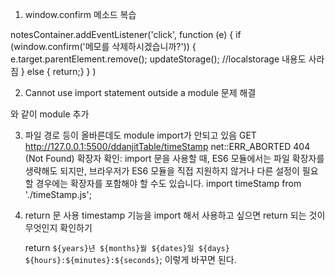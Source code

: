 1. window.confirm 메소드 복습

notesContainer.addEventListener('click', function (e) {
if (window.confirm('메모를 삭제하시겠습니까?')) {
e.target.parentElement.remove();
updateStorage(); //localstorage 내용도 사라짐
} else {
return;}
}
)

2. Cannot use import statement outside a module 문제 해결
<script src="timeStamp.js" type="module"></script> 와 같이 module 추가

3. 파일 경로 등이 올바른데도 module import가 안되고 있음
   GET http://127.0.0.1:5500/ddanjitTable/timeStamp net::ERR_ABORTED 404 (Not Found)
   확장자 확인: import 문을 사용할 때, ES6 모듈에서는 파일 확장자를 생략해도 되지만, 브라우저가 ES6 모듈을 직접 지원하지 않거나 다른 설정이 필요할 경우에는 확장자를 포함해야 할 수도 있습니다.
   import timeStamp from './timeStamp.js';

4. return 문 사용
   timestamp 기능을 import 해서 사용하고 싶으면 return 되는 것이 무엇인지 확인하기

   return `${years}년 ${months}월 ${dates}일 ${days} ${hours}:${minutes}:${seconds}`; 이렇게 바꾸면 된다.
